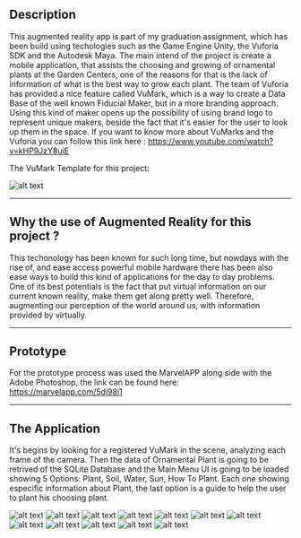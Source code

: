 ## Description

This augmented reality app is part of my graduation assignment, which has been build using techologies such as the Game Engine Unity, the Vuforia SDK and the Autodesk Maya. The main intend of the project is create a mobile application, that assists the choosing and growing of ornamental plants at the Garden Centers, one of the reasons for that is the lack of information of what is the best way to grow each plant. The team of Vuforia has provided a nice feature called VuMark, which is a way to create a Data Base of the well known Fiducial Maker, but in a more branding approach. Using this kind of maker opens up the possibility of using brand logo to represent unique makers, beside the fact that it's easier for the user to look up them in the space.
If you want to know more about VuMarks and the Vuforia you can follow this link here : https://www.youtube.com/watch?v=kHP9JzY8uiE

The VuMark Template for this project:

![alt text](https://raw.githubusercontent.com/g-mello/AR_APP_TCC/master/Images_README/VuMarkExemploArtigo.png)

____

## Why the use of Augmented Reality for this project ? 

This techonology has been known for such long time, but nowdays with the rise of, and ease access powerful mobile hardware there has been also ease ways to build this kind of applications for the day to day problems. One of its best potentials is the fact that put virtual information on our current known reality, make them get along pretty well. Therefore, augmenting our perception of the world around us, with information provided by virtually.

____

## Prototype 

For the prototype process was used the MarvelAPP along side with the Adobe Photoshop, the link can be found here: https://marvelapp.com/5di98i1


____

## The Application 

It's begins by looking for a registered VuMark in the scene, analyzing each frame of the camera. Then the data of Ornamental Plant is going to be retrived of the SQLite Database and the Main Menu UI is going to be loaded showing 5 Options: Plant, Soil, Water, Sun, How To Plant. Each one showing especific information about Plant, the last option is a guide to help the user to plant his choosing plant. 

![alt text](https://raw.githubusercontent.com/g-mello/AR_APP_TCC/master/Images_README/Select_Dropdown.png)
![alt text](https://raw.githubusercontent.com/g-mello/AR_APP_TCC/master/Images_README/Intro.png)
![alt text](https://raw.githubusercontent.com/g-mello/AR_APP_TCC/master/Images_README/Search_Marker.png)
![alt text](https://raw.githubusercontent.com/g-mello/AR_APP_TCC/master/Images_README/Menu.png)
![alt text](https://raw.githubusercontent.com/g-mello/AR_APP_TCC/master/Images_README/Plant_Info.png)
![alt text](https://raw.githubusercontent.com/g-mello/AR_APP_TCC/master/Images_README/Soil_Info.png)
![alt text](https://raw.githubusercontent.com/g-mello/AR_APP_TCC/master/Images_README/Sun.png)
![alt text](https://raw.githubusercontent.com/g-mello/AR_APP_TCC/master/Images_README/Pass01.png)
![alt text](https://raw.githubusercontent.com/g-mello/AR_APP_TCC/master/Images_README/Pass02.png)
![alt text](https://raw.githubusercontent.com/g-mello/AR_APP_TCC/master/Images_README/Pass03.png)
![alt text](https://raw.githubusercontent.com/g-mello/AR_APP_TCC/master/Images_README/Pass04.png)
![alt text](https://raw.githubusercontent.com/g-mello/AR_APP_TCC/master/Images_README/Pass05.png)
